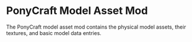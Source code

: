 # PonyCraft Model Asset Mod

The PonyCraft model asset mod contains the physical model assets, their textures, and basic model data entries.

